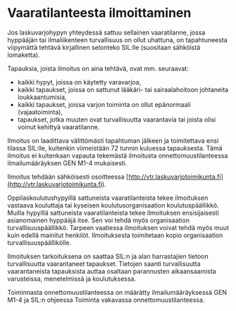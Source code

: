 Vaaratilanteesta ilmoittaminen
===

Jos laskuvarjohypyn yhteydessä sattuu sellainen vaaratilanne, jossa hyppääjän tai ilmaliikenteen turvallisuus on
ollut uhattuna, on tapahtuneesta viipymättä tehtävä kirjallinen selonteko SIL:lle (suositaan sähköistä lomaketta).

Tapauksia, joista ilmoitus on aina tehtävä, ovat mm. seuraavat:

* kaikki hypyt, joissa on käytetty varavarjoa,
* kaikki tapaukset, joissa on sattunut lääkäri- tai sairaalahoitoon johtaneita loukkaantumisia,
* kaikki tapaukset, joissa varjon toiminta on ollut epänormaali (vajaatoiminta),
* tapaukset, jotka muuten ovat turvallisuutta vaarantavia tai joista olisi voinut kehittyä vaaratilanne.

Ilmoitus on laadittava välittömästi tapahtuman jälkeen ja toimitettava ensi tilassa SIL:lle, kuitenkin viimeistään
72 tunnin kuluessa tapauksesta. Tämä ilmoitus ei kuitenkaan vapauta tekemästä ilmoitusta onnettomuustilanteessa
ilmailumääräyksen GEN M1-4 mukaisesti.

Ilmoitus tehdään sähköisesti osoitteessa [http://vtr.laskuvarjotoimikunta.fi](http://vtr.laskuvarjotoimikunta.fi).

Oppilaskoulutushypyillä sattuneista vaaratilanteista tekee ilmoituksen vastaava kouluttaja tai kyseisen koulutusorganisaation koulutuspäällikkö. Muilla hypyillä sattuneista vaaratilanteista tekee ilmoituksen ensisijaisesti asianomainen hyppääjä itse. Sen voi tehdä myös organisaation turvallisuuspäällikkö. Tarpeen vaatiessa ilmoituksen voivat tehdä myös muut kuin edellä mainitut henkilöt. Ilmoituksesta toimitetaan kopio organisaation turvallisuuspäällikölle.

Ilmoituksen tarkoituksena on saattaa SIL:n ja alan harrastajien tietoon turvallisuutta vaarantaneet tapaukset. Tietojen saanti turvallisuutta vaarantaneista tapauksista auttaa osaltaan parannusten aikaansaamista varusteissa, menetelmissä ja koulutuksessa.

Toiminnasta onnettomuustilanteessa on määrätty ilmailumääräyksessä GEN M1-4 ja SIL:n ohjeessa Toiminta vakavassa onnettomuustilanteessa.